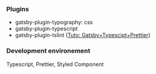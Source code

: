 ### Plugins

- gatsby-plugin-typography: css
- gatsby-plugin-typescript
- gatsby-plugin-tslint ([Tuto: Gatsby+Typescipt+Prettier](https://medium.com/maxime-heckel/getting-started-with-typescript-on-gatsby-8544b47c1d27))

### Development environement

Typescript, Prettier, Styled Component
